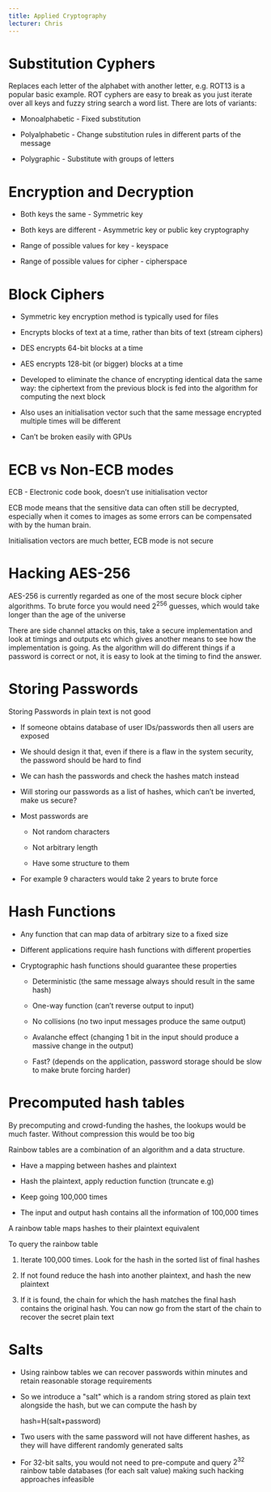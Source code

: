 ```yaml
---
title: Applied Cryptography
lecturer: Chris
---
```


# Substitution Cyphers

Replaces each letter of the alphabet with another letter, e.g. ROT13 is
a popular basic example. ROT cyphers are easy to break as you just
iterate over all keys and fuzzy string search a word list. There are
lots of variants:

- Monoalphabetic - Fixed substitution

- Polyalphabetic - Change substitution rules in different parts of the
  message

- Polygraphic - Substitute with groups of letters

# Encryption and Decryption

- Both keys the same - Symmetric key

- Both keys are different - Asymmetric key or public key cryptography

- Range of possible values for key - keyspace

- Range of possible values for cipher - cipherspace

# Block Ciphers

- Symmetric key encryption method is typically used for files

- Encrypts blocks of text at a time, rather than bits of text (stream
  ciphers)

- DES encrypts 64-bit blocks at a time

- AES encrypts 128-bit (or bigger) blocks at a time

- Developed to eliminate the chance of encrypting identical data the
  same way: the ciphertext from the previous block is fed into the
  algorithm for computing the next block

- Also uses an initialisation vector such that the same message
  encrypted multiple times will be different

- Can’t be broken easily with GPUs

# ECB vs Non-ECB modes

ECB - Electronic code book, doesn’t use initialisation vector

ECB mode means that the sensitive data can often still be decrypted,
especially when it comes to images as some errors can be compensated
with by the human brain.

Initialisation vectors are much better, ECB mode is not secure

# Hacking AES-256

AES-256 is currently regarded as one of the most secure block cipher
algorithms. To brute force you would need $2^{256}$ guesses, which would
take longer than the age of the universe

There are side channel attacks on this, take a secure implementation and
look at timings and outputs etc which gives another means to see how the
implementation is going. As the algorithm will do different things if a
password is correct or not, it is easy to look at the timing to find the
answer.

# Storing Passwords

Storing Passwords in plain text is not good

- If someone obtains database of user IDs/passwords then all users are
  exposed

- We should design it that, even if there is a flaw in the system
  security, the password should be hard to find

- We can hash the passwords and check the hashes match instead

- Will storing our passwords as a list of hashes, which can’t be
  inverted, make us secure?

- Most passwords are

  - Not random characters

  - Not arbitrary length

  - Have some structure to them

- For example 9 characters would take 2 years to brute force

# Hash Functions

- Any function that can map data of arbitrary size to a fixed size

- Different applications require hash functions with different
  properties

- Cryptographic hash functions should guarantee these properties

  - Deterministic (the same message always should result in the same
    hash)

  - One-way function (can’t reverse output to input)

  - No collisions (no two input messages produce the same output)

  - Avalanche effect (changing 1 bit in the input should produce a
    massive change in the output)

  - Fast? (depends on the application, password storage should be
    slow to make brute forcing harder)

# Precomputed hash tables

By precomputing and crowd-funding the hashes, the lookups would be much
faster. Without compression this would be too big

Rainbow tables are a combination of an algorithm and a data structure.

- Have a mapping between hashes and plaintext

- Hash the plaintext, apply reduction function (truncate e.g)

- Keep going 100,000 times

- The input and output hash contains all the information of 100,000
  times

A rainbow table maps hashes to their plaintext equivalent

To query the rainbow table

1.  Iterate 100,000 times. Look for the hash in the sorted list of final
    hashes

2.  If not found reduce the hash into another plaintext, and hash the
    new plaintext

3.  If it is found, the chain for which the hash matches the final hash
    contains the original hash. You can now go from the start of the
    chain to recover the secret plain text

# Salts

- Using rainbow tables we can recover passwords within minutes and
  retain reasonable storage requirements

- So we introduce a "salt" which is a random string stored as plain
  text alongside the hash, but we can compute the hash by

  hash=H(salt+password)

- Two users with the same password will not have different hashes, as
  they will have different randomly generated salts

- For 32-bit salts, you would not need to pre-compute and query
  $2^{32}$ rainbow table databases (for each salt value) making such
  hacking approaches infeasible
